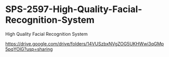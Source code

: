 # SPS-2597-High-Quality-Facial-Recognition-System
High Quality Facial Recognition System

https://drive.google.com/drive/folders/14VUSzbxNVgZOG5UKHWwi3qGMp5pqYOlG?usp=sharing
